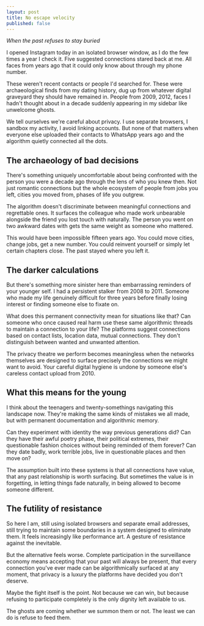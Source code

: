 ```yaml
---
layout: post
title: No escape velocity
published: false
---
```


*When the past refuses to stay buried*

I opened Instagram today in an isolated browser window, as I do the few times a year I check it. Five suggested connections stared back at me. All faces from years ago that it could only know about through my phone number.<!--excerpt-end-->

These weren't recent contacts or people I'd searched for. These were archaeological finds from my dating history, dug up from whatever digital graveyard they should have remained in. People from 2009, 2012, faces I hadn't thought about in a decade suddenly appearing in my sidebar like unwelcome ghosts.

We tell ourselves we're careful about privacy. I use separate browsers, I sandbox my activity, I avoid linking accounts. But none of that matters when everyone else uploaded their contacts to WhatsApp years ago and the algorithm quietly connected all the dots.

## The archaeology of bad decisions

There's something uniquely uncomfortable about being confronted with the person you were a decade ago through the lens of who you knew then. Not just romantic connections but the whole ecosystem of people from jobs you left, cities you moved from, phases of life you outgrew.

The algorithm doesn't discriminate between meaningful connections and regrettable ones. It surfaces the colleague who made work unbearable alongside the friend you lost touch with naturally. The person you went on two awkward dates with gets the same weight as someone who mattered.

This would have been impossible fifteen years ago. You could move cities, change jobs, get a new number. You could reinvent yourself or simply let certain chapters close. The past stayed where you left it.

## The darker calculations

But there's something more sinister here than embarrassing reminders of your younger self. I had a persistent stalker from 2008 to 2011. Someone who made my life genuinely difficult for three years before finally losing interest or finding someone else to fixate on.

What does this permanent connectivity mean for situations like that? Can someone who once caused real harm use these same algorithmic threads to maintain a connection to your life? The platforms suggest connections based on contact lists, location data, mutual connections. They don't distinguish between wanted and unwanted attention.

The privacy theatre we perform becomes meaningless when the networks themselves are designed to surface precisely the connections we might want to avoid. Your careful digital hygiene is undone by someone else's careless contact upload from 2010.

## What this means for the young

I think about the teenagers and twenty-somethings navigating this landscape now. They're making the same kinds of mistakes we all made, but with permanent documentation and algorithmic memory.

Can they experiment with identity the way previous generations did? Can they have their awful poetry phase, their political extremes, their questionable fashion choices without being reminded of them forever? Can they date badly, work terrible jobs, live in questionable places and then move on?

The assumption built into these systems is that all connections have value, that any past relationship is worth surfacing. But sometimes the value is in forgetting, in letting things fade naturally, in being allowed to become someone different.

## The futility of resistance

So here I am, still using isolated browsers and separate email addresses, still trying to maintain some boundaries in a system designed to eliminate them. It feels increasingly like performance art. A gesture of resistance against the inevitable.

But the alternative feels worse. Complete participation in the surveillance economy means accepting that your past will always be present, that every connection you've ever made can be algorithmically surfaced at any moment, that privacy is a luxury the platforms have decided you don't deserve.

Maybe the fight itself is the point. Not because we can win, but because refusing to participate completely is the only dignity left available to us.

The ghosts are coming whether we summon them or not. The least we can do is refuse to feed them.